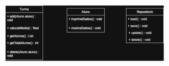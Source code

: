 <p align="center">
  <img src="./image/Diagrama Turma.png" alt="Banner do projeto" width="720">
</p>
